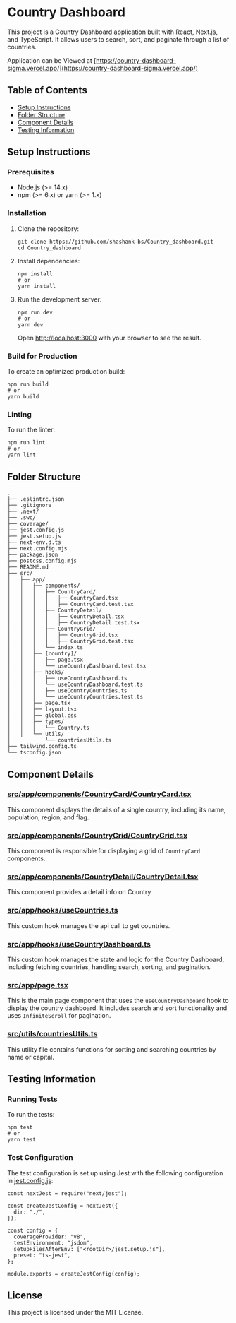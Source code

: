  

Country Dashboard
=================

This project is a Country Dashboard application built with React, Next.js, and TypeScript. It allows users to search, sort, and paginate through a list of countries.

Application can be Viewed at [https://country-dashboard-sigma.vercel.app/](https://country-dashboard-sigma.vercel.app/)

Table of Contents
-----------------

*   [Setup Instructions](#setup-instructions)
*   [Folder Structure](#folder-structure)
*   [Component Details](#component-details)
*   [Testing Information](#testing-information)

Setup Instructions
------------------

### Prerequisites

*   Node.js (>= 14.x)
*   npm (>= 6.x) or yarn (>= 1.x)

### Installation

1.  Clone the repository:
    
        git clone https://github.com/shashank-bs/Country_dashboard.git
        cd Country_dashboard
    
2.  Install dependencies:
    
        npm install
        # or
        yarn install
    
3.  Run the development server:
    
        npm run dev
        # or
        yarn dev
    
    Open [http://localhost:3000](http://localhost:3000) with your browser to see the result.
    

### Build for Production

To create an optimized production build:

    npm run build
    # or
    yarn build

### Linting

To run the linter:

    npm run lint
    # or
    yarn lint

Folder Structure
----------------

    .
    ├── .eslintrc.json
    ├── .gitignore
    ├── .next/
    ├── .swc/
    ├── coverage/
    ├── jest.config.js
    ├── jest.setup.js
    ├── next-env.d.ts
    ├── next.config.mjs
    ├── package.json
    ├── postcss.config.mjs
    ├── README.md
    ├── src/
    │   ├── app/
    │   │   ├── components/
    │   │   │   ├── CountryCard/
    │   │   │   │   ├── CountryCard.tsx
    │   │   │   │   ├── CountryCard.test.tsx
    │   │   │   ├── CountryDetail/
    │   │   │   │   ├── CountryDetail.tsx
    │   │   │   │   ├── CountryDetail.test.tsx
    │   │   │   ├── CountryGrid/
    │   │   │   │   ├── CountryGrid.tsx
    │   │   │   │   ├── CountryGrid.test.tsx
    │   │   │   └── index.ts
    │   │   ├── [country]/
    │   │   │   ├── page.tsx
    │   │   │   └── useCountryDashboard.test.tsx
    │   │   ├── hooks/
    │   │   │   ├── useCountryDashboard.ts
    │   │   │   └── useCountryDashboard.test.ts
    │   │   │   ├── useCountryCountries.ts
    │   │   │   └── useCountryCountries.test.ts
    │   │   ├── page.tsx
    │   │   ├── layout.tsx
    │   │   ├── global.css
    │   │   ├── types/
    │   │   │   └── Country.ts
    │   │   └── utils/
    │           └── countriesUtils.ts
    ├── tailwind.config.ts
    └── tsconfig.json
    

Component Details
-----------------

### [src/app/components/CountryCard/CountryCard.tsx](src/app/components/CountryCard/CountryCard.tsx)

This component displays the details of a single country, including its name, population, region, and flag.

### [src/app/components/CountryGrid/CountryGrid.tsx](src/app/components/CountryGrid/CountryGrid.tsx)

This component is responsible for displaying a grid of `CountryCard` components.

### [src/app/components/CountryDetail/CountryDetail.tsx](src/app/components/CountryDetail/CountryDetail.tsx)

This component provides a detail info on Country

### [src/app/hooks/useCountries.ts](src/app/hooks/useCountries.ts)

This custom hook manages the api call to get countries.

### [src/app/hooks/useCountryDashboard.ts](src/app/hooks/useCountryDashboard.ts)

This custom hook manages the state and logic for the Country Dashboard, including fetching countries, handling search, sorting, and pagination.

### [src/app/page.tsx](src/app/page.tsx)

This is the main page component that uses the `useCountryDashboard` hook to display the country dashboard. It includes search and sort functionality and uses `InfiniteScroll` for pagination.

### [src/utils/countriesUtils.ts](src/utils/countriesUtils.ts)

This utility file contains functions for sorting and searching countries by name or capital.

Testing Information
-------------------

### Running Tests

To run the tests:

    npm test
    # or
    yarn test

### Test Configuration

The test configuration is set up using Jest with the following configuration in [jest.config.js](jest.config.js):

    const nextJest = require("next/jest");
    
    const createJestConfig = nextJest({
      dir: "./",
    });
    
    const config = {
      coverageProvider: "v8",
      testEnvironment: "jsdom",
      setupFilesAfterEnv: ["<rootDir>/jest.setup.js"],
      preset: "ts-jest",
    };
    
    module.exports = createJestConfig(config);

License
-------

This project is licensed under the MIT License.